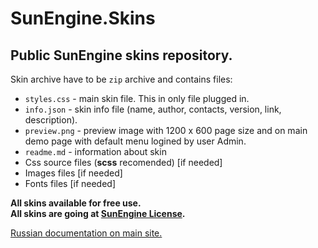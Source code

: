 # SunEngine.Skins
## Public SunEngine skins repository.

Skin archive have to be `zip` archive and contains files:
- `styles.css` - main skin file. This in only file plugged in.
- `info.json` - skin info file (name, author, contacts, version, link, description).
- `preview.png` - preview image with 1200 x 600 page size and on main demo page with default menu logined by user Admin.
- `readme.md` - information about skin
- Css source files (**scss** recomended) [if needed]
- Images files [if needed]
- Fonts files [if needed]


**All skins available for free use.   
All skins are going at [SunEngine License](https://github.com/sunengine/SunEngine/blob/master/LICENSE.md).**

[Russian documentation on main site.](https://sunengine.site/docs/56)
